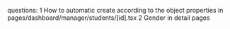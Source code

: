 questions:
1 How to automatic create <Col></Col> according to the object properties in pages/dashboard/manager/students/[id].tsx
2 Gender in detail pages
